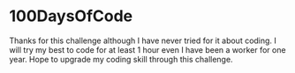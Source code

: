 # 100DaysOfCode

Thanks for this challenge although I have never tried for it about coding. I will try my best to code for at least 1 hour even I have been a worker for one year. Hope to upgrade my coding skill through this challenge.
